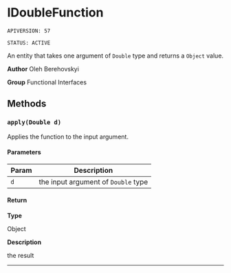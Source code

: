 # IDoubleFunction

`APIVERSION: 57`

`STATUS: ACTIVE`

An entity that takes one argument of `Double` type and returns a `Object` value.


**Author** Oleh Berehovskyi


**Group** Functional Interfaces

## Methods
### `apply(Double d)`

Applies the function to the input argument.

#### Parameters
|Param|Description|
|---|---|
|`d`|the input argument of `Double` type|

#### Return

**Type**

Object

**Description**

the result

---
